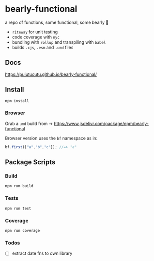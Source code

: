# bearly-functional

a repo of functions, some functional, some bearly 🐻

* `riteway` for unit testing
* code coverage with `nyc`
* bundling with `rollup` and transpiling with `babel`
* builds `.cjs`, `.esm` and `.umd` files

## Docs

https://puiutucutu.github.io/bearly-functional/

## Install

```
npm install
```

### Browser 

Grab a `umd` build from → https://www.jsdelivr.com/package/npm/bearly-functional

Browser version uses the `bf` namespace as in:

```js
bf.first(["a","b","c"]); //=> "a"
```

## Package Scripts

### Build

```
npm run build
```

### Tests

```
npm run test
```

### Coverage

```
npm run coverage
```

### Todos

* [ ] extract date fns to own library
